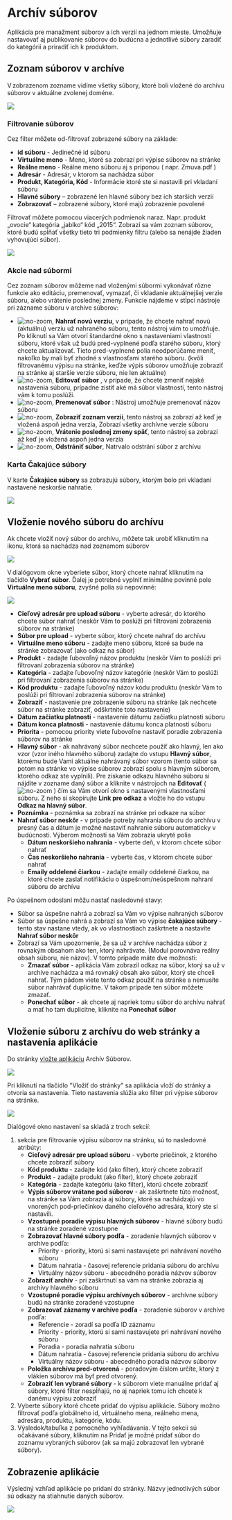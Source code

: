 # Archív súborov

Aplikácia pre manažment súborov a ich verzií na jednom mieste. Umožňuje nastavovať aj publikovanie súborov do budúcna a jednotlivé súbory zaradiť do kategórií a priradiť ich k produktom.

## Zoznam súborov v archíve

V zobrazenom zozname vidíme všetky súbory, ktoré boli vložené do archívu súborov v aktuálne zvolenej doméne.

![](file_list.png)

### Filtrovanie súborov

Cez filter môžete od-filtrovať zobrazené súbory na základe:

- **id súboru** - Jedinečné id súboru
- **Virtuálne meno** - Meno, ktoré sa zobrazí pri výpise súborov na stránke
- **Reálne meno** - Reálne meno súboru aj s príponou ( napr. Zmuva.pdf )
- **Adresár** - Adresár, v ktorom sa nachádza súbor
- **Produkt, Kategória, Kód** - Informácie ktoré ste si nastavili pri vkladaní súboru
- **Hlavné súbory** – zobrazené len hlavné súbory bez ich starších verzií
- **Zobrazovať** – zobrazené súbory, ktoré majú zobrazenie povolené

Filtrovať môžete pomocou viacerých podmienok naraz. Napr. produkt „ovocie“ kategória „jablko“ kód „2015“. Zobrazí sa vám zoznam súborov, ktoré budú spĺňať všetky tieto tri podmienky filtru (alebo sa nenájde žiaden vyhovujúci súbor).

![](filter.png)

### Akcie nad súbormi

Cez zoznam súborov môžeme nad vloženými súbormi vykonávať rôzne funkcie ako editáciu, premenovať, vymazať, či vkladanie aktuálnejšej verzie súboru, alebo vrátenie poslednej zmeny.
Funkcie nájdeme v stĺpci nástroje pri zázname súboru v archíve súborov:

- ![](upload.png ":no-zoom"), **Nahrať novú verziu**, v prípade, že chcete nahrať novú (aktuálnu) verziu už nahraného súboru, tento nástroj vám to umožňuje. Po kliknutí sa Vám otvorí štandardné okno s nastaveniami vlastností súboru, ktoré však už budú pred-vyplnené podľa starého súboru, ktorý chcete aktualizovať. Tieto pred-vyplnené polia neodporúčame meniť, nakoľko by mali byť zhodné s vlastnosťami starého súboru. (kvôli filtrovanému výpisu na stránke, keďže výpis súborov umožňuje zobraziť na stránke aj staršie verzie súboru, nie len aktuálne)
- ![](edit.png ":no-zoom"), **Editovať súbor** , v prípade, že chcete zmeniť nejaké nastavenia súboru, prípadne zistiť aké má súbor vlastnosti, tento nástroj vám k tomu poslúži.
- ![](rename.png ":no-zoom"), **Premenovať súbor** : Nástroj umožňuje premenovať názov súboru
- ![](file_history.png ":no-zoom"), **Zobraziť zoznam verzií**, tento nástroj sa zobrazí až keď je vložená aspoň jedna verzia, Zobrazí všetky archívne verzie súboru
- ![](rollback.png ":no-zoom"), **Vrátenie poslednej zmeny späť**, tento nástroj sa zobrazí až keď je vložená aspoň jedna verzia
- ![](delete.png ":no-zoom"), **Odstrániť súbor**, Natrvalo odstráni súbor z archívu

### Karta Čakajúce súbory

V karte **Čakajúce súbory** sa zobrazujú súbory, ktorým bolo pri vkladaní nastavené neskoršie nahratie.

![](file_list_awaiting.png)

## Vloženie nového súboru do archívu

Ak chcete vložiť nový súbor do archívu, môžete tak urobiť kliknutím na ikonu, ktorá sa nachádza nad zoznamom súborov

![](file_insert.png )

V dialógovom okne vyberiete súbor, ktorý chcete nahrať kliknutím na tlačidlo **Vybrať súbor**. Ďalej je potrebné vyplniť minimálne povinné pole **Virtuálne meno súboru**, zvyšné polia sú nepovinné:

![](dialog.png)

- **Cieľový adresár pre upload súboru** - vyberte adresár, do ktorého chcete súbor nahrať (neskôr Vám to poslúži pri filtrovaní zobrazenia súborov na stránke)
- **Súbor pre upload** - vyberte súbor, ktorý chcete nahrať do archívu
- **Virtuálne meno súboru** - zadajte meno súboru, ktoré sa bude na stránke zobrazovať (ako odkaz na súbor)
- **Produkt** - zadajte ľubovoľný názov produktu (neskôr Vám to poslúži pri filtrovaní zobrazenia súborov na stránke)
- **Kategória** - zadajte ľubovoľný názov kategórie (neskôr Vám to poslúži pri filtrovaní zobrazenia súborov na stránke)
- **Kód produktu** - zadajte ľubovoľný názov kódu produktu (neskôr Vám to poslúži pri filtrovaní zobrazenia súborov na stránke)
- **Zobraziť** - nastavenie pre zobrazenie súboru na stránke (ak nechcete súbor na stránke zobraziť, odškrtnite toto nastavenie)
- **Dátum začiatku platnosti** - nastavenie dátumu začiatku platnosti súboru
- **Dátum konca platnosti** - nastavenie dátumu konca platnosti súboru
- **Priorita** - pomocou priority viete ľubovoľne nastaviť poradie zobrazenia súborov na stránke
- **Hlavný súbor** - ak nahrávaný súbor nechcete použiť ako hlavný, len ako vzor (vzor iného hlavného súboru) zadajte do vstupu **Hlavný súbor**, ktorému bude Vami aktuálne nahrávaný súbor vzorom (tento súbor sa potom na stránke vo výpise súborov zobrazí spolu s hlavným súborom, ktorého odkaz ste vyplnili). Pre získanie odkazu hlavného súboru si nájdite v zozname daný súbor a kliknite v nástrojoch na **Editovať** ( ![](edit.png ":no-zoom") ) čím sa Vám otvorí okno s nastavenými vlastnosťami súboru. Z neho si skopírujte **Link pre odkaz** a vložte ho do vstupu **Odkaz na hlavný súbor**.
- **Poznámka** - poznámka sa zobrazí na stránke pri odkaze na súbor
- **Nahrať súbor neskôr** - v prípade potreby nahrania súboru do archívu v presný čas a dátum je možné nastaviť nahranie súboru automaticky v budúcnosti. Výberom možnosti sa Vám zobrazia ukryté polia
  - **Dátum neskoršieho nahrania** - vyberte deň, v ktorom chcete súbor nahrať
  - **Čas neskoršieho nahrania** - vyberte čas, v ktorom chcete súbor nahrať
  - **Emaily oddelené čiarkou** - zadajte emaily oddelené čiarkou, na ktoré chcete zaslať notifikáciu o úspešnom/neúspešnom nahraní súboru do archívu

Po úspešnom odoslaní môžu nastať nasledovné stavy:

- Súbor sa úspešne nahrá a zobrazí sa Vám vo výpise nahraných súborov
- Súbor sa úspešne nahrá a zobrazí sa Vám vo výpise **čakajúce súbory** - tento stav nastane vtedy, ak vo vlastnostiach zaškrtnete a nastavíte **Nahrať súbor neskôr**
- Zobrazí sa Vám upozornenie, že sa už v archíve nachádza súbor z rovnakým obsahom ako ten, ktorý nahrávate. (Modul porovnáva reálny obsah súboru, nie názov). V tomto prípade máte dve možnosti:
  - **Zmazať súbor** - aplikácia Vám zobrazil odkaz na súbor, ktorý sa už v archíve nachádza a má rovnaký obsah ako súbor, ktorý ste chceli nahrať. Tým pádom viete tento odkaz použiť na stránke a nemusíte súbor nahrávať duplicitne. V takom prípade ten súbor môžete zmazať.
  - **Ponechať súbor** - ak chcete aj napriek tomu súbor do archívu nahrať a mať ho tam duplicitne, kliknite na **Ponechať súbor**

## Vloženie súboru z archívu do web stránky a nastavenia aplikácie

Do stránky [vložte aplikáciu](../../webpages/working-in-editor/README.md#vloženie-aplikácie) Archív Súborov.

![](apps-insert.png)

Pri kliknutí na tlačidlo "Vložiť do stránky" sa aplikácia vloží do stránky a otvoria sa nastavenia. Tieto nastavenia slúžia ako filter pri výpise súborov na stránke.

![](editor.png)

Dialógové okno nastavení sa skladá z troch sekcií:

  1. sekcia pre filtrovanie výpisu súborov na stránku, sú to nasledovné atribúty:
     - **Cieľový adresár pre upload súboru** - vyberte priečinok, z ktorého chcete zobraziť súbory
     - **Kód produktu** - zadajte kód (ako filter), ktorý chcete zobraziť
     - **Produkt** - zadajte produkt (ako filter), ktorý chcete zobraziť
     - **Kategória** - zadajte kategóriu (ako filter), ktorú chcete zobraziť
     - **Výpis súborov vrátane pod súborov** - ak zaškrtnete túto možnosť, na stránke sa Vám zobrazia aj súbory, ktoré sa nachádzajú vo vnorených pod-priečinkov daného cieľového adresára, ktorý ste si nastavili.
     - **Vzostupné poradie výpisu hlavných súborov** - hlavné súbory budú na stránke zoradené vzostupne
     - **Zobrazovať hlavné súbory podľa** - zoradenie hlavných súborov v archíve podľa:
       - Priority - priority, ktorú si sami nastavujete pri nahrávaní nového súboru
       - Dátum nahratia - časovej referencie pridania súboru do archívu
       - Virtuálny názov súboru - abecedného poradia názvov súborov
     - **Zobraziť archív** - pri zaškrtnutí sa vám na stránke zobrazia aj archívy hlavného súboru
     - **Vzostupné poradie výpisu archívnych súborov** - archívne súbory budú na stránke zoradené vzostupne
     - **Zobrazovať záznamy v archíve podľa** - zoradenie súborov v archíve podľa:
       - Referencie - zoradí sa podľa ID záznamu
       - Priority - priority, ktorú si sami nastavujete pri nahrávaní nového súboru
       - Poradia - poradia nahratia súboru
       - Dátum nahratia - časovej referencie pridania súboru do archívu
       - Virtuálny názov súboru - abecedného poradia názvov súborov
     - **Položka archívu pred-otvorená** - poradovým číslom určíte, ktorý z vlákien súborov má byť pred otvorený.
     - **Zobraziť len vybrané súbory** -  k súborom viete manuálne pridať aj súbory, ktoré filter nespĺňajú, no aj napriek tomu ich chcete k danému výpisu zobraziť
  2. Vyberte súbory ktoré chcete pridať do výpisu aplikácie. Súbory možno filtrovať podľa globálneho id, virtuálneho mena, reálneho mena, adresára, produktu, kategórie, kódu.
  3. Výsledok/tabuľka z pomocného vyhľadávania. V tejto sekcii sú očakávané súbory, kliknutím na Pridať je možné pridať súbor do zoznamu vybraných súborov (ak sa majú zobrazovať len vybrané súbory).

## Zobrazenie aplikácie

Výsledný vzhľad aplikácie po pridaní do stránky. Názvy jednotlivých súbor sú odkazy na stiahnutie daných súborov.

![](file_archiv.png)
